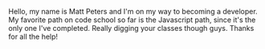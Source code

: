 Hello, my name is Matt Peters and I'm on my way to becoming a developer. 
My favorite path on code school so far is the Javascript path, since it's the only one I've completed. Really digging your classes though guys. Thanks for all the help!